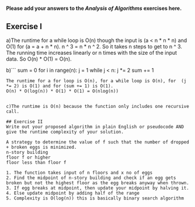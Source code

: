 #### Please add your answers to the ***Analysis of  Algorithms*** exercises here.

## Exercise I

a)The runtime for a while loop is O(n) though the input is (a < n * n * n) and O(1) for (a = a + n * n).
n ^ 3 = n * n ^ 2. So it takes n steps to get to n ^ 3.
The running time increases linearly or n times with the size of the input data. So  O(n) * O(1) =  O(n). 


b)```
sum = 0
    for i in range(n):
      j = 1
      while j < n:
        j *= 2
        sum += 1
```
The runtime for a for loop is O(n), for a while loop is O(n), for  (j *= 2) is O(1) and for (sum += 1) is O(1).
O(n) * O(log(n)) * O(1) * O(1) = O(nlog(n))


c)The runtime is O(n) because the function only includes one recursive call.

## Exercise II
Write out your proposed algorithm in plain English or pseudocode AND give the runtime complexity of your solution.

A strategy to determine the value of f such that the number of dropped + broken eggs is minimized.
n-story building
floor f or higher
floor less than floor f

1. The function takes input of n floors and x no of eggs
2. Find the midpoint of n-story building and check if an egg gets broken but not the highest floor as the egg breaks anyway when thrown.  
3. If egg breaks at midpoint, then update your midpoint by halving it. 
4. Else update midpoint by adding half of the range
5. Complexity is O(log(n)) this is basically binary search algorithm
